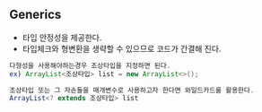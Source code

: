 ## Generics
  - 타입 안정성을 제공한다.
  - 타입체크와 형변환을 생략할 수 있으므로 코드가 간결해 진다.
  ```java
  다형성을 사용해야하는경우 조상타입을 지정하면 된다.
  ex) ArrayList<조상타입> list = new ArrayList<>();
  ```
  ```java
  조상타입 또는 그 자손들을 매개변수로 사용하고자 한다면 와일드카드를 활용한다.
  ArrayList<? extends 조상타입> list
  ```
  

